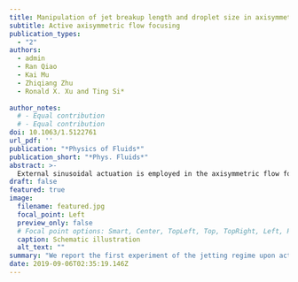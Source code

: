 ```yaml
---
title: Manipulation of jet breakup length and droplet size in axisymmetric flow focusing upon actuation
subtitle: Active axisymmetric flow focusing
publication_types:
  - "2"
authors:
  - admin
  - Ran Qiao
  - Kai Mu
  - Zhiqiang Zhu
  - Ronald X. Xu and Ting Si*
 
author_notes:
  # - Equal contribution
  # - Equal contribution
doi: 10.1063/1.5122761
url_pdf: ''
publication: "*Physics of Fluids*"
publication_short: "*Phys. Fluids*"
abstract: >-
  External sinusoidal actuation is employed in the axisymmetric flow focusing (AFF) for generating uniform droplets in the jetting mode. The perturbations propagating along the meniscus surface can modulate the rupture of the liquid jet. Experiments indicate that the jet breakup length and the resultant droplet size can be precisely controlled in the synchronized regime, which are further confirmed by the scaling law. The finding of this study can help for better understanding of the underlying physics of actuation-aided AFF, and this active droplet generation method with fine robustness, high productivity, and nice process control would be advantageous for various potential applications.
draft: false
featured: true
image:
  filename: featured.jpg
  focal_point: Left
  preview_only: false
  # Focal point options: Smart, Center, TopLeft, Top, TopRight, Left, Right, BottomLeft, Bottom, BottomRight
  caption: Schematic illustration
  alt_text: ""
summary: "We report the first experiment of the jetting regime upon actuation in axisymmetric flow focusing (AFF) and study the effects of process parameters on the breakup length of the liquid jet and the size of resultant droplets quantitatively. "
date: 2019-09-06T02:35:19.146Z
---
```

